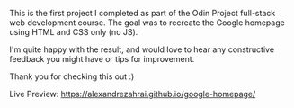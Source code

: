 This is the first project I completed as part of the Odin Project full-stack web development course. 
The goal was to recreate the Google homepage using HTML and CSS only (no JS). 

I'm quite happy with the result, and would love to hear any constructive feedback you might have or tips for improvement. 

Thank you for checking this out :)

Live Preview: https://alexandrezahrai.github.io/google-homepage/
